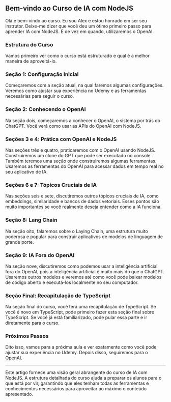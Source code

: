 ## Bem-vindo ao Curso de IA com NodeJS

Olá e bem-vindo ao curso. Eu sou Alex e estou honrado em ser seu instrutor. Deixe-me dizer que você deu um ótimo primeiro passo para aprender IA com NodeJS. E de vez em quando, utilizaremos o OpenAI.

### Estrutura do Curso

Vamos primeiro ver como o curso está estruturado e qual é a melhor maneira de aproveitá-lo.

### Seção 1: Configuração Inicial

Começaremos com a seção atual, na qual faremos algumas configurações. Veremos como ajustar sua experiência no Udemy e as ferramentas necessárias para seguir o curso.

### Seção 2: Conhecendo o OpenAI

Na seção dois, começaremos a conhecer o OpenAI, o sistema por trás do ChatGPT. Você verá como usar as APIs do OpenAI com NodeJS.

### Seções 3 e 4: Prática com OpenAI e NodeJS

Nas seções três e quatro, praticaremos com o OpenAI usando NodeJS. Construiremos um clone do GPT que pode ser executado no console. Também teremos uma seção onde construiremos algumas ferramentas. Usaremos as ferramentas do OpenAI para acessar dados em tempo real no seu aplicativo de IA.

### Seções 6 e 7: Tópicos Cruciais de IA

Nas seções seis e sete, discutiremos outros tópicos cruciais de IA, como embeddings, similaridade e bancos de dados vetoriais. Esses pontos são muito importantes se você realmente deseja entender como a IA funciona.

### Seção 8: Lang Chain

Na seção oito, falaremos sobre o Laying Chain, uma estrutura muito poderosa e popular para construir aplicativos de modelos de linguagem de grande porte.

### Seção 9: IA Fora do OpenAI

Na seção nove, discutiremos como podemos usar a inteligência artificial fora do OpenAI, pois a inteligência artificial é muito mais do que o ChatGPT. Usaremos outros modelos e veremos até como você pode baixar modelos de código aberto e executá-los localmente no seu computador.

### Seção Final: Recapitulação de TypeScript

Na seção final do curso, você terá uma recapitulação de TypeScript. Se você é novo em TypeScript, pode primeiro fazer esta seção final sobre TypeScript. Se você já está familiarizado, pode pular essa parte e ir diretamente para o curso.

### Próximos Passos

Dito isso, vamos para a próxima aula e ver exatamente como você pode ajustar sua experiência no Udemy. Depois disso, seguiremos para o OpenAI.

---

Este artigo fornece uma visão geral abrangente do curso de IA com NodeJS. A estrutura detalhada do curso ajuda a preparar os alunos para o que está por vir, garantindo que eles tenham todas as ferramentas e conhecimentos necessários para aproveitar ao máximo o conteúdo apresentado.